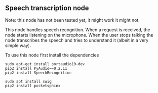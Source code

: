 ## Speech transcription node

Note: this node has not been tested yet, it might work it might not.

This node handles speech recognition. When a request is received, the node starts listening on the microphone. When the user stops talking the node transcribes the speech and tries to understand it (albeit in a very simple way).

To use this node first install the dependencies

```shell
sudo apt-get install portaudio19-dev
pip2 install PyAudio==0.2.11
pip2 install SpeechRecognition

sudo apt install swig
pip2 install pocketsphinx
```
